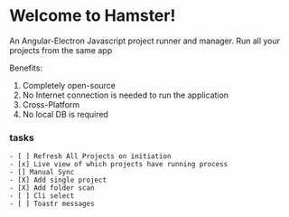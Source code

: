 # Welcome to Hamster!

An Angular-Electron Javascript project runner and manager.
Run all your projects from the same app 

Benefits: 
1. Completely open-source
2. No Internet connection is needed to run the application
3. Cross-Platform
4. No local DB is required 


### tasks 

```
- [ ] Refresh All Projects on initiation 
- [x] Live view of which projects have running process
- [] Manual Sync 
- [X] Add single project
- [X] Add folder scan 
- [ ] Cli select
- [ ] Toastr messages 
```

